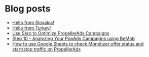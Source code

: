 # Blog posts
<!-- BLOG-POST-LIST:START -->
- [Hello from Slovakia!](https://afflift.com/f/threads/hello-from-slovakia.10449/)
- [Hello from Turkey!](https://afflift.com/f/threads/hello-from-turkey.10501/)
- [Use Skro to Optimize PropellerAds Campaigns](https://afflift.com/f/threads/use-skro-to-optimize-propellerads-campaigns.10269/)
- [Step 10 - Analyzing Your PopAds Campaigns using BeMob](https://afflift.com/f/threads/step-10-analyzing-your-popads-campaigns-using-bemob.2947/)
- [How to use Google Sheets to check Monetizer offer status and start/stop traffic on PropellerAds](https://afflift.com/f/threads/how-to-use-google-sheets-to-check-monetizer-offer-status-and-start-stop-traffic-on-propellerads.10496/)
<!-- BLOG-POST-LIST:END -->
